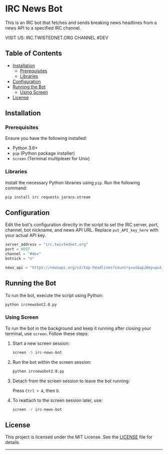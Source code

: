 # IRC News Bot

This is an IRC bot that fetches and sends breaking news headlines from a news API to a specified IRC channel.

VISIT US: IRC.TWISTEDNET.ORG CHANNEL #DEV

## Table of Contents

- [Installation](#installation)
  - [Prerequisites](#prerequisites)
  - [Libraries](#libraries)
- [Configuration](#configuration)
- [Running the Bot](#running-the-bot)
  - [Using Screen](#using-screen)
- [License](#license)

## Installation

### Prerequisites

Ensure you have the following installed:

- Python 3.6+
- `pip` (Python package installer)
- `screen` (Terminal multiplexer for Unix)

### Libraries

Install the necessary Python libraries using `pip`. Run the following command:

```bash
pip install irc requests jaraco.stream
```

## Configuration

Edit the bot's configuration directly in the script to set the IRC server, port, channel, bot nickname, and news API URL. Replace `put_API_key_here` with your actual API key.

```python
server_address = "irc.twistednet.org"
port = 6697
channel = "#dev"
botnick = "n"

news_api = "https://newsapi.org/v2/top-headlines?country=us&apiKey=put_API_key_here"
```

## Running the Bot

To run the bot, execute the script using Python:

```bash
python ircnewsbot2.0.py
```

### Using Screen

To run the bot in the background and keep it running after closing your terminal, use `screen`. Follow these steps:

1. Start a new screen session:

    ```bash
    screen -S irc-news-bot
    ```

2. Run the bot within the screen session:

    ```bash
    python ircnewsbot2.0.py
    ```

3. Detach from the screen session to leave the bot running:

    Press `Ctrl + A`, then `D`.

4. To reattach to the screen session later, use:

    ```bash
    screen -r irc-news-bot
    ```

## License

This project is licensed under the MIT License. See the [LICENSE](LICENSE) file for details.

---

